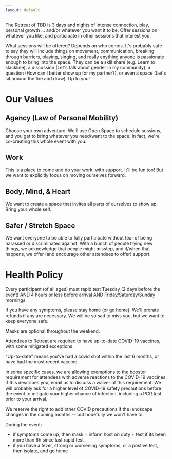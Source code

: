 ```yaml
---
layout: default
---
```


The Retreat of TBD is 3 days and nights of intense connection, play, personal growth ... and/or whatever you want it to be. Offer sessions on whatever you like, and participate in other sessions that interest you.

What sessions will be offered? Depends on who comes. It's probably safe to say they will include things on movement, communication, breaking through barriers, playing, singing, and really anything anyone is passionate enough to bring into the space. They can be a skill share (e.g. Learn to slackline), a discussion (Let's talk about gender in my community), a question (How can I better show up for my partner?), or even a space (Let's sit around the fire and draw). Up to you!

# Our Values

## Agency (Law of Personal Mobility)

Choose your own adventure. We'll use Open Space to schedule sessions, and you get to bring whatever you need/want to the space. In fact, we're co-creating this whole event with you.
 
## Work

This is a place to come and do your work, with support. It'll be fun too! But we want to explicitly focus on moving ourselves forward.
 
## Body, Mind, & Heart

We want to create a space that invites all parts of ourselves to show up. Bring your whole self.
 
## Safer / Stretch Space

We want everyone to be able to fully participate without fear of being harassed or discriminated against. With a bunch of people trying new things, we acknowledge that people might misstep, and if/when that happens, we offer (and encourage other attendees to offer) support.


# Health Policy

Every participant (of all ages) must rapid test Tuesday (2 days before the event) AND 4 hours or less before arrival AND Friday/Saturday/Sunday mornings.

If you have any symptoms, please stay home (or go home). We'll prorate refunds if any are necessary. We will be so sad to miss you, but we want to keep everyone safe.

Masks are optional throughout the weekend.

Attendees to Retreat are required to have up-to-date COVID-19 vaccines, with some mitigated exceptions.

"Up-to-date" means you've had a covid shot within the last 6 months, or have had the most recent vaccine.

In some specific cases, we are allowing exemptions to the booster requirement for attendees with adverse reactions to the COVID-19 vaccines. If this describes you, email us to discuss a waiver of this requirement. We will probably ask for a higher level of COVID-19 safety precautions before the event to mitigate your higher chance of infection, including a PCR test prior to your arrival.

We reserve the right to add other COVID precautions if the landscape changes in the coming months -- but hopefully we won't have to.

During the event: 
- if symptoms come up, then mask + inform host on duty + test if its been more than 6h since last rapid test
- if you have a fever, strong or worsening symptoms, or a postive test, then isolate, and go home


